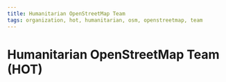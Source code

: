 ```yaml
---
title: Humanitarian OpenStreetMap Team
tags: organization, hot, humanitarian, osm, openstreetmap, team
---
```


# Humanitarian OpenStreetMap Team (HOT)
